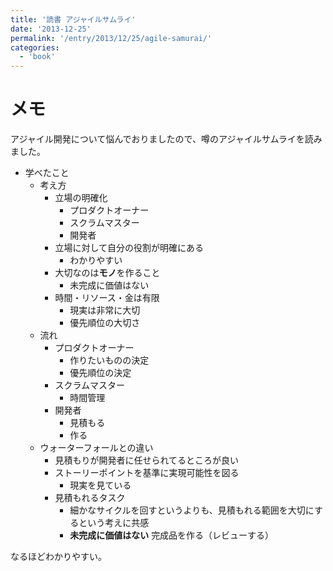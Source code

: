 ```yaml
---
title: '読書 アジャイルサムライ'
date: '2013-12-25'
permalink: '/entry/2013/12/25/agile-samurai/'
categories:
  - 'book'
---
```


# メモ

アジャイル開発について悩んでおりましたので、噂のアジャイルサムライを読みました。

- 学べたこと
  - 考え方
    - 立場の明確化
      - プロダクトオーナー
      - スクラムマスター
      - 開発者
    - 立場に対して自分の役割が明確にある
      - わかりやすい
    - 大切なのは**モノ**を作ること
      - 未完成に価値はない
    - 時間・リソース・金は有限
      - 現実は非常に大切
      - 優先順位の大切さ
  - 流れ
    - プロダクトオーナー
      - 作りたいものの決定
      - 優先順位の決定
    - スクラムマスター
      - 時間管理
    - 開発者
      - 見積もる
      - 作る
  - ウォーターフォールとの違い
    - 見積もりが開発者に任せられてるところが良い
    - ストーリーポイントを基準に実現可能性を図る
      - 現実を見ている
    - 見積もれるタスク
      - 細かなサイクルを回すというよりも、見積もれる範囲を大切にするという考えに共感
      - **未完成に価値はない** 完成品を作る（レビューする）

なるほどわかりやすい。
